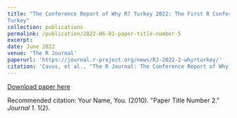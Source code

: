 ```yaml
---
title: "The Conference Report of Why R? Turkey 2022: The First R Conference with Call For Papers in
Turkey"
collection: publications
permalink: /publication/2022-06-01-paper-title-number-5
excerpt:
date: June 2022
venue: 'The R Journal'
paperurl: 'https://journal.r-project.org/news/RJ-2022-2-whyrturkey/'
citation: 'Cavus, et al., "The R Journal: The Conference Report of Why R? Turkey 2022: The First R Conference with Call For Papers in Turkey", The R Journal, 2022.'
---
```


[Download paper here](https://www.researchgate.net/publication/360112382_Makine_Ogrenmesi_Teknikleri_ile_Mugla_ve_Kutahya_Illerindeki_Deprem_Buyuklugunun_ve_Yonunun_Tahminlenmesi)

Recommended citation: Your Name, You. (2010). "Paper Title Number 2." <i>Journal 1</i>. 1(2).
